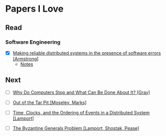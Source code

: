 # Papers I Love

## Read

### Software Engineering

- [x] [Making reliable distributed systems in the presence of software errors [Armstrong]](http://ftp.nsysu.edu.tw/FreeBSD/ports/distfiles/erlang/armstrong_thesis_2003.pdf)
  - [Notes](./notes/making-reliable-distributed-systems-in-presence-of-software-errors.md)

## Next

- [ ] [Why Do Computers Stop and What Can Be Done About It? [Gray]](http://www.hpl.hp.com/techreports/tandem/TR-85.7.pdf)
 

- [ ] [Out of the Tar Pit [Moseley, Marks]](http://shaffner.us/cs/papers/tarpit.pdf)


- [ ] [Time, Clocks, and the Ordering of Events in a Distributed System [Lamport]](http://amturing.acm.org/p558-lamport.pdf)
- [ ] [The Byzantine Generals Problem [Lamport, Shostak, Pease]](http://research.microsoft.com/en-us/um/people/lamport/pubs/byz.pdf)


